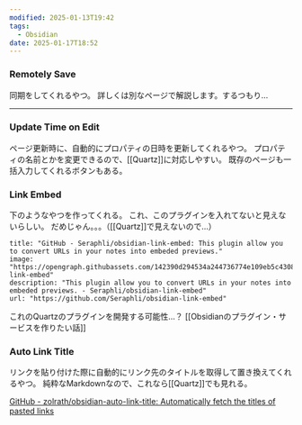 ```yaml
---
modified: 2025-01-13T19:42
tags:
  - Obsidian
date: 2025-01-17T18:52
---
```




### Remotely Save

同期をしてくれるやつ。
詳しくは別なページで解説します。するつもり…


---
### Update Time on Edit

ページ更新時に、自動的にプロパティの日時を更新してくれるやつ。
プロパティの名前とかを変更できるので、[[Quartz]]に対応しやすい。
既存のページも一括入力してくれるボタンもある。


### Link Embed

下のようなやつを作ってくれる。
これ、このプラグインを入れてないと見えないらしい。
だめじゃん。。。（[[Quartz]]で見えないので…）

```embed
title: "GitHub - Seraphli/obsidian-link-embed: This plugin allow you to convert URLs in your notes into embeded previews."
image: "https://opengraph.githubassets.com/142390d294534a244736774e109eb5c43085ab597b07cefee3d7d2d3a08731c8/Seraphli/obsidian-link-embed"
description: "This plugin allow you to convert URLs in your notes into embeded previews. - Seraphli/obsidian-link-embed"
url: "https://github.com/Seraphli/obsidian-link-embed"
```

これのQuartzのプラグインを開発する可能性…？
[[Obsidianのプラグイン・サービスを作りたい話]]


### Auto Link Title
リンクを貼り付けた際に自動的にリンク先のタイトルを取得して置き換えてくれるやつ。
純粋なMarkdownなので、これなら[[Quartz]]でも見れる。

[GitHub - zolrath/obsidian-auto-link-title: Automatically fetch the titles of pasted links](https://github.com/zolrath/obsidian-auto-link-title)

